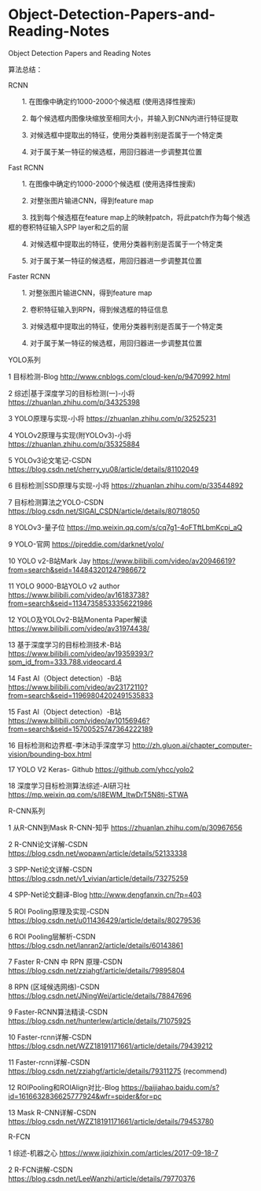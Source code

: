 # Object-Detection-Papers-and-Reading-Notes
Object Detection Papers and Reading Notes

算法总结：

RCNN 

　　1. 在图像中确定约1000-2000个候选框 (使用选择性搜索) 
  
　　2. 每个候选框内图像块缩放至相同大小，并输入到CNN内进行特征提取 
  
　　3. 对候选框中提取出的特征，使用分类器判别是否属于一个特定类 
  
　　4. 对于属于某一特征的候选框，用回归器进一步调整其位置 
  
Fast RCNN 

　　1. 在图像中确定约1000-2000个候选框 (使用选择性搜索) 
  
　　2. 对整张图片输进CNN，得到feature map 
  
　　3. 找到每个候选框在feature map上的映射patch，将此patch作为每个候选框的卷积特征输入SPP layer和之后的层 
  
　　4. 对候选框中提取出的特征，使用分类器判别是否属于一个特定类 
  
　　5. 对于属于某一特征的候选框，用回归器进一步调整其位置 
  
Faster RCNN 

　　1. 对整张图片输进CNN，得到feature map 
  
　　2. 卷积特征输入到RPN，得到候选框的特征信息 
  
　　3. 对候选框中提取出的特征，使用分类器判别是否属于一个特定类 
  
　　4. 对于属于某一特征的候选框，用回归器进一步调整其位置
 




YOLO系列	

		
1	目标检测-Blog	http://www.cnblogs.com/cloud-ken/p/9470992.html

2	综述|基于深度学习的目标检测(一)-小将	https://zhuanlan.zhihu.com/p/34325398

3	YOLO原理与实现-小将	https://zhuanlan.zhihu.com/p/32525231

4	YOLOv2原理与实现(附YOLOv3)-小将	https://zhuanlan.zhihu.com/p/35325884

5	YOLOv3论文笔记-CSDN	https://blog.csdn.net/cherry_yu08/article/details/81102049

6	目标检测|SSD原理与实现-小将	https://zhuanlan.zhihu.com/p/33544892

7	目标检测算法之YOLO-CSDN	https://blog.csdn.net/SIGAI_CSDN/article/details/80718050

8	YOLOv3-量子位	https://mp.weixin.qq.com/s/cq7g1-4oFTftLbmKcpi_aQ

9	YOLO-官网	https://pjreddie.com/darknet/yolo/

10	YOLO v2-B站Mark Jay	https://www.bilibili.com/video/av20946619?from=search&seid=144843201247986672

11	YOLO 9000-B站YOLO v2 author	https://www.bilibili.com/video/av16183738?from=search&seid=11347358533356221986

12	YOLO及YOLOv2-B站Monenta Paper解读	https://www.bilibili.com/video/av31974438/

13	基于深度学习的目标检测技术-B站	https://www.bilibili.com/video/av19359393/?spm_id_from=333.788.videocard.4

14	Fast AI（Object detection）-B站	https://www.bilibili.com/video/av23172110?from=search&seid=11969804202491535833

15	Fast AI（Object detection）-B站	https://www.bilibili.com/video/av10156946?from=search&seid=15700525747364222189

16	目标检测和边界框-李沐动手深度学习	http://zh.gluon.ai/chapter_computer-vision/bounding-box.html

17	YOLO V2 Keras- Github	https://github.com/yhcc/yolo2

18	深度学习目标检测算法综述-AI研习社	https://mp.weixin.qq.com/s/l8EWM_ItwDrT5N8tj-STWA






R-CNN系列	

		
1	从R-CNN到Mask R-CNN-知乎	https://zhuanlan.zhihu.com/p/30967656

2	R-CNN论文详解-CSDN	https://blog.csdn.net/wopawn/article/details/52133338

3	SPP-Net论文详解-CSDN	https://blog.csdn.net/v1_vivian/article/details/73275259

4	SPP-Net论文翻译-Blog	http://www.dengfanxin.cn/?p=403

5	ROI Pooling原理及实现-CSDN	https://blog.csdn.net/u011436429/article/details/80279536

6	ROI Pooling层解析-CSDN	https://blog.csdn.net/lanran2/article/details/60143861

7	Faster R-CNN 中 RPN 原理-CSDN	https://blog.csdn.net/zziahgf/article/details/79895804

8	 RPN (区域候选网络)-CSDN	https://blog.csdn.net/JNingWei/article/details/78847696

9	Faster-RCNN算法精读-CSDN	https://blog.csdn.net/hunterlew/article/details/71075925

10      Faster-rcnn详解-CSDN     https://blog.csdn.net/WZZ18191171661/article/details/79439212

11      Faster-rcnn详解-CSDN     https://blog.csdn.net/zziahgf/article/details/79311275  (recommend)

12	ROIPooling和ROIAlign对比-Blog	https://baijiahao.baidu.com/s?id=1616632836625777924&wfr=spider&for=pc

13	Mask R-CNN详解-CSDN	https://blog.csdn.net/WZZ18191171661/article/details/79453780

R-FCN

1       综述-机器之心        https://www.jiqizhixin.com/articles/2017-09-18-7

2       R-FCN讲解-CSDN      https://blog.csdn.net/LeeWanzhi/article/details/79770376
